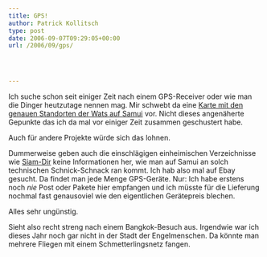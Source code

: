 ```yaml
---
title: GPS!
author: Patrick Kollitsch
type: post
date: 2006-09-07T09:29:05+00:00
url: /2006/09/gps/




---
```

Ich suche schon seit einiger Zeit nach einem GPS-Receiver oder wie man die Dinger heutzutage nennen mag. Mir schwebt da eine [Karte mit den genauen Standorten der Wats auf Samui][1] vor. Nicht dieses angenäherte Gepunkte das ich da mal vor einiger Zeit zusammen geschustert habe. 

Auch für andere Projekte würde sich das lohnen. 

Dummerweise geben auch die einschlägigen einheimischen Verzeichnisse wie [Siam-Dir][2] keine Informationen her, wie man auf Samui an solch technischen Schnick-Schnack ran kommt. Ich hab also mal auf Ebay gesucht. Da findet man jede Menge GPS-Geräte. Nur: Ich habe erstens noch _nie_ Post oder Pakete hier empfangen und ich müsste für die Lieferung nochmal fast genausoviel wie den eigentlichen Gerätepreis blechen. 

Alles sehr ungünstig.

Sieht also recht streng nach einem Bangkok-Besuch aus. Irgendwie war ich dieses Jahr noch gar nicht in der Stadt der Engelmenschen. Da könnte man mehrere Fliegen mit einem Schmetterlingsnetz fangen.

 [1]: /map/
 [2]: http://siamdir.com/
